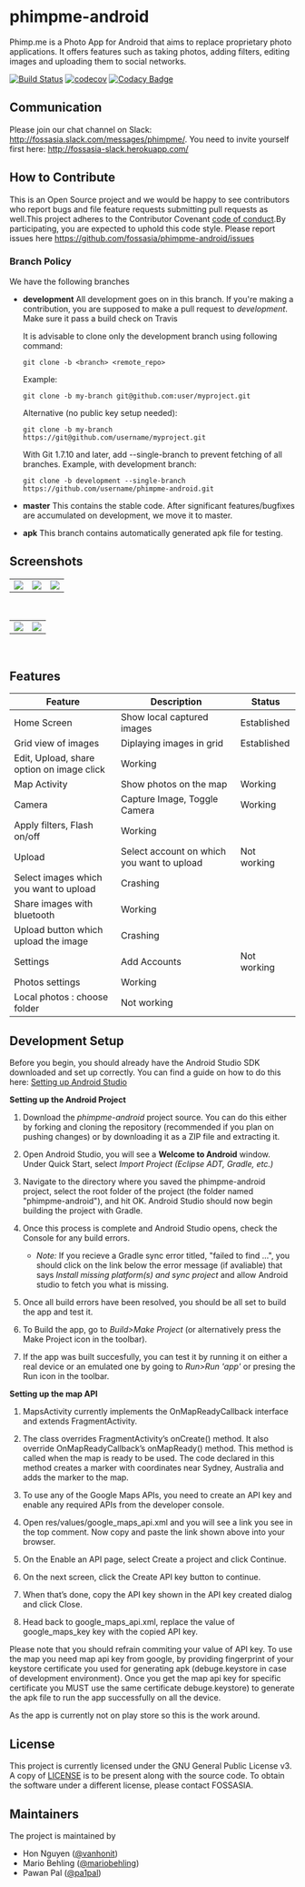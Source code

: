 # phimpme-android

Phimp.me is a Photo App for Android that aims to replace proprietary photo applications. It offers features such as taking photos, adding filters, editing images and uploading them to social networks.

[![Build Status](https://travis-ci.org/fossasia/phimpme-android.svg?branch=master)](https://travis-ci.org/fossasia/phimpme-android)
[![codecov](https://codecov.io/gh/fossasia/phimpme-android/branch/master/graph/badge.svg)](https://codecov.io/gh/fossasia/phimpme-android)
[![Codacy Badge](https://api.codacy.com/project/badge/Grade/ad1ba4cbecf04d3baa96a04c9a14d8cc)](https://www.codacy.com/app/mb/phimpme-android?utm_source=github.com&amp;utm_medium=referral&amp;utm_content=fossasia/phimpme-android&amp;utm_campaign=Badge_Grade)

## Communication
Please join our chat channel on Slack: http://fossasia.slack.com/messages/phimpme/. You need to invite yourself first here: http://fossasia-slack.herokuapp.com/

## How to Contribute
This is an Open Source project and we would be happy to see contributors who report bugs and file feature requests submitting pull requests as well.This project adheres to the Contributor Covenant [code of conduct]((https://github.com/jsroyal/phimpme-android/blob/development/CONTRIBUTING.md)).By participating, you are expected to uphold this code style. Please report issues here https://github.com/fossasia/phimpme-android/issues

### Branch Policy
We have the following branches
 * **development**
	 All development goes on in this branch. If you're making a contribution,
	 you are supposed to make a pull request to _development_.
	 Make sure it pass a build check on Travis

	 It is advisable to clone only the development branch using following command:
	
	`git clone -b <branch> <remote_repo>`

	Example: 

	`git clone -b my-branch git@github.com:user/myproject.git`

	Alternative (no public key setup needed): 

	`git clone -b my-branch https://git@github.com/username/myproject.git`

	With Git 1.7.10 and later, add --single-branch to prevent fetching of all branches. Example, with development branch:
	
	`git clone -b development --single-branch https://github.com/username/phimpme-android.git`
 
 * **master**
   This contains the stable code. After significant features/bugfixes are accumulated on development, we move it to master.
 
 * **apk**
   This branch contains automatically generated apk file for testing.
   
## Screenshots

  <table>
    <tr>
     <td><img src="https://cloud.githubusercontent.com/assets/14369357/24083573/876f72ec-0cff-11e7-99b0-32431df34b29.png"></td>
     <td><img src="https://cloud.githubusercontent.com/assets/14369357/24083579/b15bd550-0cff-11e7-96e8-3b628e25aba5.png"></td>
     <td><img src="https://cloud.githubusercontent.com/assets/14369357/24083571/7dfef5e8-0cff-11e7-8e6f-5ed041919388.png"></td>
    </tr>
  </table>
  
   <table>
    <tr>
     <td><img src="https://raw.githubusercontent.com/heysadboy/phimpme-android/development/docs/screenshots/camera1.png"></td>
     <td><img src="https://raw.githubusercontent.com/heysadboy/phimpme-android/development/docs/screenshots/map.png"></td>
    </tr>
  </table>
  
## Features
**Feature**|**Description**|**Status**
-----|-----|-----
Home Screen|Show local captured images|Established
 |Grid view of images|Diplaying images in grid|Established
 |Edit, Upload, share option on image click|Working
Map Activity|Show photos on the map|Working
Camera|Capture Image, Toggle Camera|Working
 |Apply filters, Flash on/off|Working
Upload|Select account on which you want to upload|Not working
 |Select images which you want to upload|Crashing
 |Share images with bluetooth|Working
 |Upload button which upload the image|Crashing
Settings|Add Accounts|Not working
 |Photos settings|Working
 |Local photos : choose folder|Not working
## Development Setup

Before you begin, you should already have the Android Studio SDK downloaded and set up correctly. You can find a guide on how to do this here: [Setting up Android Studio](http://developer.android.com/sdk/installing/index.html?pkg=studio)

**Setting up the Android Project**

1. Download the *phimpme-android* project source. You can do this either by forking and cloning the repository (recommended if you plan on pushing changes) or by downloading it as a ZIP file and extracting it.

2. Open Android Studio, you will see a **Welcome to Android** window. Under Quick Start, select *Import Project (Eclipse ADT, Gradle, etc.)*

3. Navigate to the directory where you saved the phimpme-android project, select the root folder of the project (the folder named "phimpme-android"), and hit OK. Android Studio should now begin building the project with Gradle.

4. Once this process is complete and Android Studio opens, check the Console for any build errors.

    - *Note:* If you recieve a Gradle sync error titled, "failed to find ...", you should click on the link below the error message (if avaliable) that says *Install missing platform(s) and sync project* and allow Android studio to fetch you what is missing.

5. Once all build errors have been resolved, you should be all set to build the app and test it.

6. To Build the app, go to *Build>Make Project* (or alternatively press the Make Project icon in the toolbar).

7. If the app was built succesfully, you can test it by running it on either a real device or an emulated one by going to *Run>Run 'app'* or presing the Run icon in the toolbar.

**Setting up the map API**

1. MapsActivity currently implements the OnMapReadyCallback interface and extends FragmentActivity.

2. The class overrides FragmentActivity’s onCreate() method. It also override OnMapReadyCallback’s onMapReady() method. This method is called when the map is ready to be used. The code declared in this method creates a marker with coordinates near Sydney, Australia and adds the marker to the map.

3. To use any of the Google Maps APIs, you need to create an API key and enable any required APIs from the developer console.

4. Open res/values/google_maps_api.xml and you will see a link you see in the top comment. Now copy and paste the link shown above into your browser.

5. On the Enable an API page, select Create a project and click Continue.

6. On the next screen, click the Create API key button to continue.

7. When that’s done, copy the API key shown in the API key created dialog and click Close.

8. Head back to google_maps_api.xml, replace the value of google_maps_key key with the copied API key.

Please note that you should refrain commiting your value of API key. To use the map you need map api key from google, by providing fingerprint of your keystore certificate you used for generating apk (debuge.keystore in case of development environment). Once you get the map api key for specific certificate you MUST use the same certificate debuge.keystore) to generate the apk file to run the app successfully on all the device.

As the app is currently not on play store so this is the work around.

## License

This project is currently licensed under the GNU General Public License v3. A copy of [LICENSE](LICENSE.md) is to be present along with the source code. To obtain the software under a different license, please contact FOSSASIA.

## Maintainers
The project is maintained by
- Hon Nguyen ([@vanhonit](https://github.com/vanhonit))
- Mario Behling ([@mariobehling](http://github.com/mariobehling))
- Pawan Pal ([@pa1pal](http://github.com/pa1pal))
